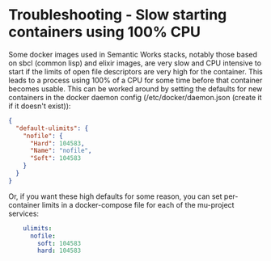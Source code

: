 # Troubleshooting - Slow starting containers using 100% CPU

Some docker images used in Semantic Works stacks, notably those based on sbcl (common lisp) and elixir images, are very slow and CPU intensive to start if the limits of open file descriptors are very high for the container. This leads to a process using 100% of a CPU for some time before that container becomes usable. This can be worked around by setting the defaults for new containers in the docker daemon config (/etc/docker/daemon.json (create it if it doesn't exist)):

```json
{
  "default-ulimits": {
    "nofile": {
      "Hard": 104583,
      "Name": "nofile",
      "Soft": 104583
    }
  }
}
```

Or, if you want these high defaults for some reason, you can set per-container limits in a docker-compose file for each of the mu-project services:

```yml
    ulimits:
      nofile:
        soft: 104583
        hard: 104583
```

